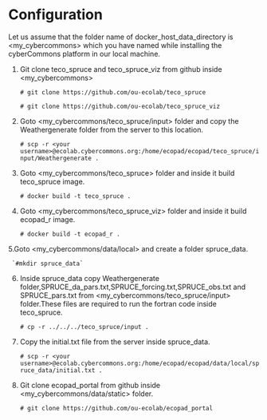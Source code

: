 Configuration
==============

Let us assume that the folder name of docker_host_data_directory is <my_cybercommons> which you have named while installing the cyberCommons platform in our local machine.

1. Git clone teco_spruce and teco_spruce_viz from github inside <my_cybercommons>
   

     `# git clone https://github.com/ou-ecolab/teco_spruce`

     `# git clone https://github.com/ou-ecolab/teco_spruce_viz`

2. Goto <my_cybercommons/teco_spruce/input> folder and copy the Weathergenerate folder from the server to this location. 
   
     `# scp -r <your username>@ecolab.cybercommons.org:/home/ecopad/ecopad/teco_spruce/input/Weathergenerate .`

3. Goto <my_cybercommons/teco_spruce> folder and inside it build teco_spruce image.

     `# docker build -t teco_spruce .`

4. Goto <my_cybercommons/teco_spruce_viz> folder and inside it build ecopad_r image.

     `# docker build -t ecopad_r .`

5.Goto <my_cybercommons/data/local> and create a folder spruce_data.

     `#mkdir spruce_data`





6. Inside spruce_data copy Weathergenerate folder,SPRUCE_da_pars.txt,SPRUCE_forcing.txt,SPRUCE_obs.txt and SPRUCE_pars.txt  from          <my_cybercommons/teco_spruce/input> folder.These files are required to run the fortran code inside teco_spruce. 
 
    `# cp -r ../../../teco_spruce/input .`

7. Copy the initial.txt file from the server inside spruce_data.
 
   `# scp -r <your username>@ecolab.cybercommons.org:/home/ecopad/ecopad/data/local/spruce_data/initial.txt .`

8. Git clone ecopad_portal from github inside <my_cybercommons/data/static> folder.
 
    `# git clone https://github.com/ou-ecolab/ecopad_portal`
